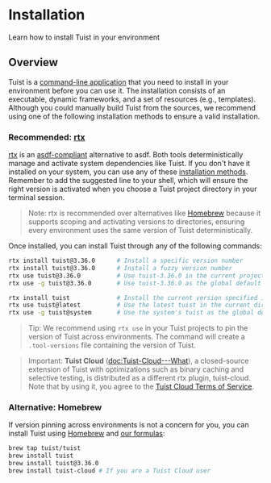 # Installation

Learn how to install Tuist in your environment

## Overview

Tuist is a [command-line application](https://en.wikipedia.org/wiki/Command-line_interface) that you need to install in your environment before you can use it. The installation consists of an executable, dynamic frameworks, and a set of resources (e.g., templates). Although you could manually build Tuist from the sources, we recommend using one of the following installation methods to ensure a valid installation.

### Recommended: [rtx](https://github.com/jdx/rtx)

[rtx](https://github.com/jdx/rtx) is an [asdf-compliant](https://asdf-vm.com) alternative to asdf.
Both tools deterministically manage and activate system dependencies like Tuist.
If you don't have it installed on your system,
you can use any of these [installation methods](https://github.com/jdx/rtx#installation).
Remember to add the suggested line to your shell, which will ensure the right version is activated when you choose a Tuist project directory in your terminal session.

> Note: rtx is recommended over alternatives like [Homebrew](https://brew.sh) because it supports scoping and activating versions to directories, ensuring every environment uses the same version of Tuist deterministically.

Once installed, you can install Tuist through any of the following commands:


```bash
rtx install tuist@3.36.0      # Install a specific version number
rtx install tuist@3.36.0      # Install a fuzzy version number
rtx use tuist@3.36.0          # Use tuist-3.36.0 in the current project
rtx use -g tuist@3.36.0       # Use tuist-3.36.0 as the global default

rtx install tuist             # Install the current version specified in .tool-versions/.rtx.toml
rtx use tuist@latest          # Use the latest tuist in the current directory
rtx use -g tuist@system       # Use the system's tuist as the global default
```

> Tip: We recommend using `rtx use` in your Tuist projects to pin the version of Tuist across environments. The command will create a `.tool-versions` file containing the version of Tuist.

> Important: **Tuist Cloud** (<doc:Tuist-Cloud---What>), a closed-source extension of Tuist with optimizations such as binary caching and selective testing, is distributed as a different rtx plugin, tuist-cloud. Note that by using it, you agree to the [Tuist Cloud Terms of Service](https://tuist.io/terms/).

### Alternative: Homebrew

If version pinning across environments is not a concern for you,
you can install Tuist using [Homebrew](https://brew.sh) and [our formulas](https://github.com/tuist/homebrew-tuist):

```bash
brew tap tuist/tuist
brew install tuist
brew install tuist@3.36.0
brew install tuist-cloud # If you are a Tuist Cloud user
```
